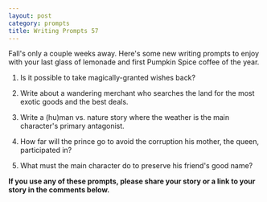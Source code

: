 ```yaml
---
layout: post
category: prompts
title: Writing Prompts 57
---
```


Fall's only a couple weeks away. Here's some new writing prompts to enjoy with your last glass of lemonade and first Pumpkin Spice coffee of the year.

<!--excerpt-->

1. Is it possible to take magically-granted wishes back?

2. Write about a wandering merchant who searches the land for the most exotic goods and the best deals.

3. Write a (hu)man vs. nature story where the weather is the main character's primary antagonist.

4. How far will the prince go to avoid the corruption his mother, the queen, participated in?

5. What must the main character do to preserve his friend's good name?

**If you use any of these prompts, please share your story or a link to your story in the comments below.**
